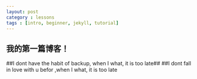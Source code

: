 ```yaml
---
layout: post
category : lessons
tags : [intro, beginner, jekyll, tutorial]
---
```

我的第一篇博客！
---
##I dont have the habit of backup, when I what, it is too late##
##I dont fall in love with u befor ,when I what, it is too late
